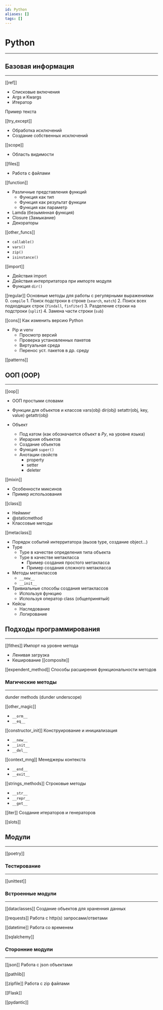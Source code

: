 ```yaml
---
id: Python
aliases: []
tags: []
---
```


# Python
---

## Базовая информация
---
[[ref]]
- Списковые включения
- Args и Kwargs
- Итератор

Пример текста

[[try_except]]
- Обработка исключений
- Создание собственных исключений

[[scope]]
- Область видимости

[[files]]
- Работа с файлами

[[function]]
- Различные представления функций
    - Функция как тип
    - Функция как результат функции
    - Функция как параметр
- Lamda (безымянная функция)
- Closure (Замыкание)
- Декораторы

[[other_funcs]]
- `callable()`
- `vars()`
- `zip()`
- `isinstance()`


[[import]]
- Действия import
- Действия интерпритатора при импорте модуля
- Функция `dir() `

[[regular]]
Основные методы для работы с регулярными выражениями
    0. `compile`
    1. Поиск подстроки в строке (`search`, `match`)
    2. Поиск всех подходящих строк (`findall`, `finfiter`)
    3. Разделение строки на подстроки (`split`)
    4. Замена части строки (`sub`)

[[cons]]
Как изменить версию Python
- Pip и venv
    - Просмотр версий
    - Проверка установленных пакетов
    - Виртуальная среда
    - Перенос уст. пакетов в др. среду

[[patterns]]


## ООП (OOP)
---
[[oop]]
- ООП простыми словами
- Функции для объектов и классов
    vars(obj)
    dir(obj)
    setattr(obj, key, value)
    getattr(obj)

- Объект
    - Под катом (как обозначается объект в *Py*, на уровне языка)
    - Иерархия объектов
    - Создание объектов
    - Функция `super()`
    - Анотации свойств
       - property
       - setter
       - deleter

[[mixin]]
- Особенности миксинов
- Пример использования

[[class]]
- Нейминг
- @staticmethod
- Классовые методы

[[metaclass]]
- Порядок событий интерритатора (вызов type, создание object...)
- Type
    - Type в качестве определения типа объекта
    - Type в качестве метакласса
       - Пример создания простого метакласса
       - Пример создания сложного метакласса
- Методы метаклассов
    - `__new__`
    - `__init__`
- Тривиальные способы создания метаклассов
    - Используя функцию
    - Используя оператор class (общепринятый)
- Кейсы
    - Наследование
    - Логирование

## Подходы программирования
---

[[fithes]]
Импорт на уровне метода
- Ленивая загрузка
- Кеширование
[[composite]]

[[expendent_method]]
Способы расширения функциональности методов


### Магические методы
---
dunder methods (dunder underscope)

[[other_magic]]
- `__orm__`
- `__eq__`

[[constructor_init]]
Конструирование и инициализация
- `__new__`
- `__init__`
- `__del__`

[[context_mng]]
Менеджеры контекста
- `__end__`
- `__exit__`

[[strings_methods]]
Строковые методы
- `__str__`
- `__repr__`
- `__get__`

[[iter]]
Создание итераторов и генераторов

[[slots]]


## Модули
---
[[poetry]]

### Тестирование
---
[[unittest]]

### Встроенные модули
---
[[dataclasses]]
Создание объектов для храненния данных

[[requests]]
Работа с http(s) запросами/ответами

[[datetime]]
Работа со временем

[[sqlalchemy]]

### Сторонние модули
---
[[json]]
Работа с json объектами

[[pathlib]]

[[zipfile]]
Работа с zip файлами

[[Flask]]

[[pydantic]]
